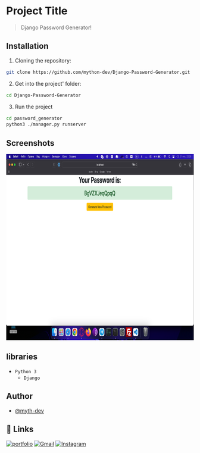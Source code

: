 # Project Title

> Django Password Generator!

## Installation

1. Cloning the repository:

```bash
git clone https://github.com/mython-dev/Django-Password-Generator.git

```

2. Get into the project' folder:

```bash
cd Django-Password-Generator
```
3. Run the project

```bash
cd password_generator
python3 ./manager.py runserver
```

## Screenshots

<img src="https://github.com/mython-dev/Django-Password-Generator/blob/main/screenshot/screenshot.png" width=600 height=500>

## libraries

- `Python 3`
    - `Django`

## Author

- [@myth-dev](https://t.me/myth_dev)

## 🔗 Links
[![portfolio](https://img.shields.io/badge/Telegram-2CA5E0?style=for-the-badge&logo=telegram&logoColor=white)](https://github.com/mython-dev)
[![Gmail](https://img.shields.io/badge/Gmail-D14836?style=for-the-badge&logo=gmail&logoColor=white)](mailto:miton0030@gmail.com)
[![Instagram](https://img.shields.io/badge/mython_dev-E4405F?style=for-the-badge&logo=instagram&logoColor=white)](https://instagram.com/mython_dev)
